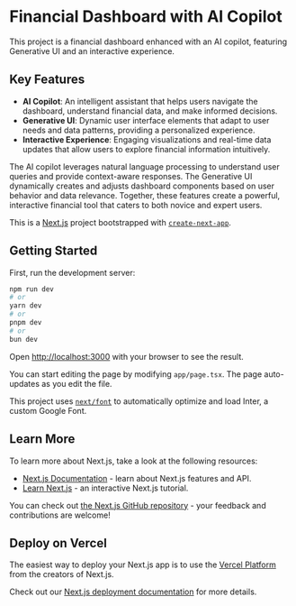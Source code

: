 # Financial Dashboard with AI Copilot

This project is a financial dashboard enhanced with an AI copilot, featuring Generative UI and an interactive experience.

## Key Features

- **AI Copilot**: An intelligent assistant that helps users navigate the dashboard, understand financial data, and make informed decisions.
- **Generative UI**: Dynamic user interface elements that adapt to user needs and data patterns, providing a personalized experience.
- **Interactive Experience**: Engaging visualizations and real-time data updates that allow users to explore financial information intuitively.

The AI copilot leverages natural language processing to understand user queries and provide context-aware responses. The Generative UI dynamically creates and adjusts dashboard components based on user behavior and data relevance. Together, these features create a powerful, interactive financial tool that caters to both novice and expert users.


This is a [Next.js](https://nextjs.org/) project bootstrapped with [`create-next-app`](https://github.com/vercel/next.js/tree/canary/packages/create-next-app).

## Getting Started

First, run the development server:

```bash
npm run dev
# or
yarn dev
# or
pnpm dev
# or
bun dev
```

Open [http://localhost:3000](http://localhost:3000) with your browser to see the result.

You can start editing the page by modifying `app/page.tsx`. The page auto-updates as you edit the file.

This project uses [`next/font`](https://nextjs.org/docs/basic-features/font-optimization) to automatically optimize and load Inter, a custom Google Font.

## Learn More

To learn more about Next.js, take a look at the following resources:

- [Next.js Documentation](https://nextjs.org/docs) - learn about Next.js features and API.
- [Learn Next.js](https://nextjs.org/learn) - an interactive Next.js tutorial.

You can check out [the Next.js GitHub repository](https://github.com/vercel/next.js/) - your feedback and contributions are welcome!

## Deploy on Vercel

The easiest way to deploy your Next.js app is to use the [Vercel Platform](https://vercel.com/new?utm_medium=default-template&filter=next.js&utm_source=create-next-app&utm_campaign=create-next-app-readme) from the creators of Next.js.

Check out our [Next.js deployment documentation](https://nextjs.org/docs/deployment) for more details.
